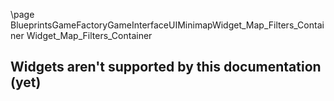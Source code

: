 \page BlueprintsGameFactoryGameInterfaceUIMinimapWidget_Map_Filters_Container Widget_Map_Filters_Container
## Widgets aren't supported by this documentation (yet)
